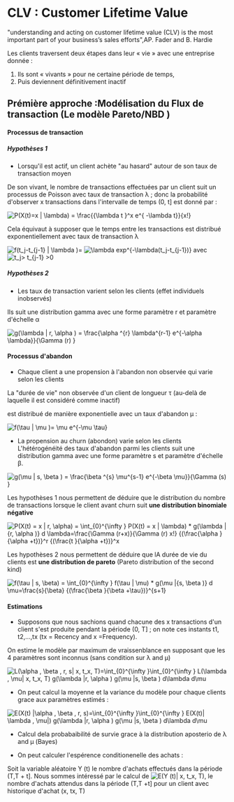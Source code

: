 # CLV : Customer Lifetime Value

"understanding and acting on customer lifetime value (CLV) is the most important part of your business’s sales efforts",AP. Fader and B. Hardie


Les clients traversent deux étapes dans leur « vie » avec une entreprise donnée :
1.  Ils sont « vivants » pour ne certaine période de temps, 
2.  Puis deviennent définitivement inactif

## Prémière approche :Modélisation du Flux de transaction (Le modèle Pareto/NBD )
#### Processus de transaction
##### Hypothèses 1
+ Lorsqu'il est actif, un client achète "au hasard" autour de son taux de transaction moyen 

De son vivant, le nombre de transactions effectuées par un client suit un processus de Poisson avec
taux de transaction λ ; donc la probabilité d'observer x transactions dans l'intervalle de temps
(0, t] est donné par :

<img src="https://latex.codecogs.com/svg.image?P(X(t)=x&space;|&space;\lambda)&space;=&space;&space;\frac{{\lambda&space;t&space;}^x&space;e^{&space;-\lambda&space;t}}{x!}" title="P(X(t)=x | \lambda) = \frac{{\lambda t }^x e^{ -\lambda t}}{x!}" />

Cela équivaut à supposer que le temps entre les transactions est distribué exponentiellement
avec taux de transaction λ

<img src="https://latex.codecogs.com/svg.image?f(t_j-t_{j-1}&space;|&space;\lambda&space;)=" title="f(t_j-t_{j-1} | \lambda )=" /> <img src="https://latex.codecogs.com/svg.image?\lambda&space;exp^{-\lambda(t_j-t_{j-1})}&space;&space;&space;&space;&space;&space;&space;&space;" title="\lambda exp^{-\lambda(t_j-t_{j-1})} " />      avec  <img src="https://latex.codecogs.com/svg.image?t_j>&space;t_{j-1}&space;>0" title="t_j> t_{j-1} >0" />

##### Hypothèses 2
+ Les taux de transaction varient selon les clients (effet individuels inobservés)

Ils suit une distribution gamma avec une forme paramètre r et paramètre d'échelle α 

<img src="https://latex.codecogs.com/svg.image?g(\lambda&space;|&space;r,&space;\alpha&space;)&space;=&space;\frac{\alpha&space;^{r}&space;\lambda^{r-1}&space;e^{-\alpha&space;\lambda}}{\Gamma&space;(r)&space;}&space;" title="g(\lambda | r, \alpha ) = \frac{\alpha ^{r} \lambda^{r-1} e^{-\alpha \lambda}}{\Gamma (r) } " />

#### Processus d'abandon
+ Chaque client a une propension à l'abandon non observée qui varie selon les clients

La "durée de vie" non observée d'un client de longueur τ (au-delà de laquelle il est considéré comme inactif)

est distribué de manière exponentielle avec un taux d'abandon μ :

<img src="https://latex.codecogs.com/svg.image?f(\tau&space;&space;|&space;\mu&space;)=&space;\mu&space;e^{-\mu&space;\tau}" title="f(\tau | \mu )= \mu e^{-\mu \tau}" />

+ La propension au churn (abondon) varie selon les clients
L'hétérogénéité des taux d'abandon parmi les clients suit une distribution gamma avec une forme
paramètre s et paramètre d'échelle β.

<img src="https://latex.codecogs.com/svg.image?g(\mu&space;|&space;s,&space;\beta&space;)&space;=&space;\frac{\beta&space;^{s}&space;\mu^{s-1}&space;e^{-\beta&space;\mu}}{\Gamma&space;(s)&space;}&space;" title="g(\mu | s, \beta ) = \frac{\beta ^{s} \mu^{s-1} e^{-\beta \mu}}{\Gamma (s) } " />


Les hypothèses 1 nous permettent de déduire que le distribution du nombre de transactions lorsque le client avant churn suit **une distribution binomiale négative** 

<img src="https://latex.codecogs.com/svg.image?P(X(t)&space;=&space;x&space;|&space;r,&space;\alpha)&space;=&space;&space;\int_{0}^{\infty&space;}&space;P(X(t)&space;=&space;x&space;|&space;\lambda)&space;&space;*&space;g(\lambda&space;|{r,&space;\alpha&space;)}&space;d&space;\lambda=\frac{\Gamma&space;(r&plus;x)}{\Gamma&space;(r)&space;x!}&space;{(\frac{\alpha&space;}{\alpha&space;&plus;t})}^r&space;&space;{(\frac{t&space;}{\alpha&space;&plus;t})}^x" title="P(X(t) = x | r, \alpha) = \int_{0}^{\infty } P(X(t) = x | \lambda) * g(\lambda |{r, \alpha )} d \lambda=\frac{\Gamma (r+x)}{\Gamma (r) x!} {(\frac{\alpha }{\alpha +t})}^r {(\frac{t }{\alpha +t})}^x" />


Les hypothèses 2 nous permettent de déduire que lA durée de vie du clients   est **une distribution de pareto** (Pareto distribution of the second kind)

<img src="https://latex.codecogs.com/svg.image?f(\tau&space;&space;|&space;s,&space;\beta)&space;=&space;&space;\int_{0}^{\infty&space;}&space;f(\tau&space;&space;|&space;\mu)&space;&space;*&space;g(\mu&space;|{s,&space;\beta&space;)}&space;d&space;\mu=\frac{s}{\beta}&space;{(\frac{\beta&space;}{\beta&space;&plus;\tau})}^{s&plus;1}" title="f(\tau | s, \beta) = \int_{0}^{\infty } f(\tau | \mu) * g(\mu |{s, \beta )} d \mu=\frac{s}{\beta} {(\frac{\beta }{\beta +\tau})}^{s+1}" />

#### Estimations

+ Supposons que nous sachions quand chacune des x transactions d'un client s'est produite pendant la période (0, T] ;
on note ces instants t1, t2,...,tx  (tx = Recency and x =Frequency).

On estime le modèle par maximum de vraissenblance en supposant que les 4 paramètres sont inconnus (sans condition sur λ and μ)

<img src="https://latex.codecogs.com/svg.image?L(\alpha&space;,&space;\beta&space;,&space;r,&space;&space;s|&space;x,&space;t_x,&space;T)=\int_{0}^{\infty&space;}\int_{0}^{\infty&space;}&space;L(\lambda&space;&space;,&space;\mu|&space;x,&space;t_x,&space;&space;T)&space;g(\lambda&space;|r,&space;\alpha&space;)&space;&space;g(\mu&space;|s,&space;\beta&space;)&space;d\lambda&space;d\mu&space;" title="L(\alpha , \beta , r, s| x, t_x, T)=\int_{0}^{\infty }\int_{0}^{\infty } L(\lambda , \mu| x, t_x, T) g(\lambda |r, \alpha ) g(\mu |s, \beta ) d\lambda d\mu " />

+ On peut calcul la moyenne et la variance du modèle pour chaque clients grace aux paramètres estimés :

<img src="https://latex.codecogs.com/svg.image?E(X(t)&space;|\alpha&space;,&space;\beta&space;,&space;r,&space;&space;s)=\int_{0}^{\infty&space;}\int_{0}^{\infty&space;}&space;E(X(t)|&space;\lambda&space;&space;,&space;\mu|)&space;g(\lambda&space;|r,&space;\alpha&space;)&space;&space;g(\mu&space;|s,&space;\beta&space;)&space;d\lambda&space;d\mu&space;" title="E(X(t) |\alpha , \beta , r, s)=\int_{0}^{\infty }\int_{0}^{\infty } E(X(t)| \lambda , \mu|) g(\lambda |r, \alpha ) g(\mu |s, \beta ) d\lambda d\mu " />


+ Calcul dela probabaibilité de survie grace à la distribution aposterio de λ and μ (Bayes)

+  On peut calculer l'espérence conditionenelle des achats :

Soit la variable aléatoire Y (t) le nombre d'achats effectués dans la période (T,T + t]. 
Nous sommes intéressé par le calcul de <img src="https://latex.codecogs.com/svg.image?E(Y&space;(t)|&space;x,&space;t_x,&space;T)" title="E(Y (t)| x, t_x, T)" />, le nombre d'achats attendus dans la période (T,T +t] pour un client avec historique d'achat (x, tx, T)
